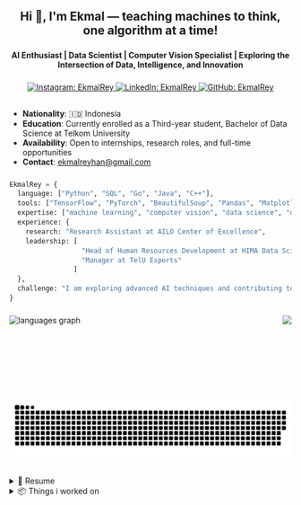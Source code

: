 <h2 align="center">Hi 👋, I'm Ekmal — teaching machines to think, one algorithm at a time!</h2>

###

<h4 align="center">AI Enthusiast | Data Scientist | Computer Vision Specialist | Exploring the Intersection of Data, Intelligence, and Innovation</h4>

###

<div align="center">

  <a href="https://instagram.com/EkmalRey">
    <img src="https://img.shields.io/badge/Instagram-E4405F?style=for-the-badge&logo=instagram&logoColor=white" alt="Instagram: EkmalRey">
  </a>
  <a href="https://www.linkedin.com/in/ekmalrey/">
    <img src="https://img.shields.io/badge/LinkedIn-0077B5?style=for-the-badge&logo=linkedin&logoColor=white" alt="LinkedIn: EkmalRey">
  </a>
  <a href="https://github.com/EkmalRey">
    <img src="https://img.shields.io/badge/GitHub-100000?style=for-the-badge&logo=github&logoColor=white" alt="GitHub: EkmalRey">
  </a>

</div>

##

- **Nationality**: 🇮🇩 Indonesia
- **Education**: Currently enrolled as a Third-year student, Bachelor of Data Science at Telkom University
- **Availability**: Open to internships, research roles, and full-time opportunities
- **Contact**: [ekmalreyhan@gmail.com](mailto:ekmalreyhan@gmail.com)

###

```python
EkmalRey = {
  language: ["Python", "SQL", "Go", "Java", "C++"],
  tools: ["TensorFlow", "PyTorch", "BeautifulSoup", "Pandas", "Matplotlib", "Numpy", ],
  expertise: ["machine learning", "computer vision", "data science", "data analytics", "web scraping"],
  experience: {
    research: "Research Assistant at AILO Center of Excellence",
    leadership: [
                  "Head of Human Resources Development at HIMA Data Science Telkom University",
                  "Manager at TelU Esports"
                ]
  },
  challenge: "I am exploring advanced AI techniques and contributing to real-world data science projects!"
}
```

###

<div align="center">
  <!-- <img src="https://github-readme-stats.vercel.app/api?username=ekmalrey&hide_title=false&hide_rank=false&show_icons=true&include_all_commits=true&count_private=true&disable_animations=false&theme=dracula&locale=en&hide_border=false" height="150" alt="stats graph"  /> -->
  <img align="left" src="https://github-readme-stats.vercel.app/api/top-langs?username=ekmalrey&locale=en&hide_title=false&layout=compact&card_width=320&langs_count=5&theme=dracula&hide_border=false" height="150" alt="languages graph"  />
  <img align="right" height="150" src="https://i.imgflip.com/9g1lz9.gif"  />
</div>

###

<div align="center">
  <picture>
    <source media="(prefers-color-scheme: dark)" srcset="https://raw.githubusercontent.com/ekmalrey/ekmalrey/output/github-snake-dark.svg" />
    <source media="(prefers-color-scheme: light)" srcset="https://raw.githubusercontent.com/ekmalrey/ekmalrey/output/github-snake.svg" />
    <img alt="github-snake" src="https://raw.githubusercontent.com/ekmalrey/ekmalrey/output/github-snake.svg" />
  </picture>
</div>

###

<details>
  <summary>📃 Resume</summary>
</details>

<details>
  <summary>📦 Things i worked on </summary>
</details>
